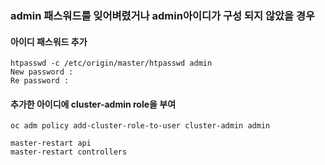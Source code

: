 ### admin 패스워드를 잊어벼렸거나 admin아이디가 구성 되지 않았을 경우 

#### 아이디 패스워드 추가 
```
htpasswd -c /etc/origin/master/htpasswd admin
New password : 
Re password : 
```

#### 추가한 아이디에 cluster-admin role을 부여
```
oc adm policy add-cluster-role-to-user cluster-admin admin
```

```
master-restart api
master-restart controllers
```

